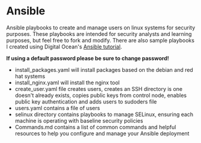# Ansible

Ansible playbooks to create and manage users on linux systems for security purposes. These playbooks are intended for security analysts and learning purposes, but feel free to fork and modify. There are also sample playbooks I created using Digital Ocean's [Ansible tutorial](https://www.digitalocean.com/community/tutorial_series/how-to-write-ansible-playbooks).

**If using a default password please be sure to change password!**

- install_packages.yaml will install packages based on the debian and red hat systems
- install_nginx.yaml will install the nginx tool
- create_user.yaml file creates users, creates an SSH directory is one doesn't already exists, copies public keys from control node, enables public key authentication and adds users to sudoders file
- users.yaml contains a file of users
- selinux directory contains playbooks to manage SELinux, ensuring each machine is operating with baseline security policies
- Commands.md contains a list of common commands and helpful resources to help you configure and manage your Ansible deployment



